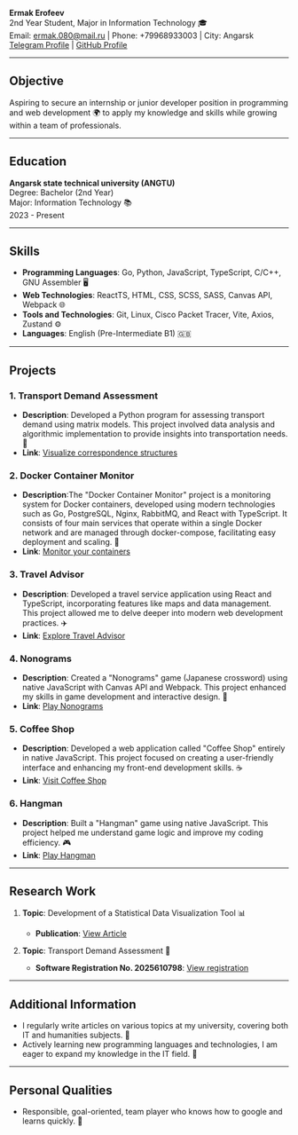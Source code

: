 **Ermak Erofeev**  
2nd Year Student, Major in Information Technology 🎓  
Email: ermak.080@mail.ru | Phone: +79968933003 | City: Angarsk
[Telegram Profile](https://t.me/yermaka) | [GitHub Profile](https://github.com/yermaka-a)

---

## Objective
Aspiring to secure an internship or junior developer position in programming and web development 🌍 to apply my knowledge and skills while growing within a team of professionals.

---

## Education
**Angarsk state technical university (ANGTU)**  
Degree: Bachelor (2nd Year)  
Major: Information Technology 📚  
2023 - Present

---

## Skills
- **Programming Languages**: Go, Python, JavaScript, TypeScript, C/C++, GNU Assembler 🖥️
- **Web Technologies**: ReactTS, HTML, CSS, SCSS, SASS, Canvas API, Webpack 🌐
- **Tools and Technologies**: Git, Linux, Cisco Packet Tracer, Vite, Axios, Zustand ⚙️
- **Languages**: English (Pre-Intermediate B1) 🇬🇧

---

## Projects

### 1. Transport Demand Assessment
- **Description**: Developed a Python program for assessing transport demand using matrix models. This project involved data analysis and algorithmic implementation to provide insights into transportation needs. 🚗
- **Link**: [Visualize correspondence structures](https://github.com/yermaka-a/Transport-Demand-Assessment)

### 2. Docker Container Monitor
- **Description**:The "Docker Container Monitor" project is a monitoring system for Docker containers, developed using modern technologies such as Go, PostgreSQL, Nginx, RabbitMQ, and React with TypeScript. It consists of four main services that operate within a single Docker network and are managed through docker-compose, facilitating easy deployment and scaling. 🐳
- **Link**: [Monitor your containers](https://github.com/yermaka-a/Docker-Container-Monitor)

### 3. Travel Advisor
- **Description**: Developed a travel service application using React and TypeScript, incorporating features like maps and data management. This project allowed me to delve deeper into modern web development practices. ✈️
- **Link**: [Explore Travel Advisor](https://github.com/yermaka-a/Travel-Advisor)

### 4. Nonograms
- **Description**: Created a "Nonograms" game (Japanese crossword) using native JavaScript with Canvas API and Webpack. This project enhanced my skills in game development and interactive design. 🧩
- **Link**: [Play Nonograms](https://github.com/yermaka-a/nonograms)

### 5. Coffee Shop
- **Description**: Developed a web application called "Coffee Shop" entirely in native JavaScript. This project focused on creating a user-friendly interface and enhancing my front-end development skills. ☕
- **Link**: [Visit Coffee Shop](https://github.com/yermaka-a/coffee-house-week)

### 6. Hangman
- **Description**: Built a "Hangman" game using native JavaScript. This project helped me understand game logic and improve my coding efficiency. 🎮
- **Link**: [Play Hangman](https://github.com/yermaka-a/hangman)



---

## Research Work 
1. **Topic**: Development of a Statistical Data Visualization Tool 📊
    - **Publication**: [View Article](https://angtu.editorum.ru/ru/nauka/article/84184/view)

2. **Topic**: Transport Demand Assessment 🚗
    - **Software Registration No. 2025610798**: [View registration](https://new.fips.ru/registers-doc-view/fips_servlet?DB=EVM&DocNumber=2025610798&TypeFile=html)
---

## Additional Information
- I regularly write articles on various topics at my university, covering both IT and humanities subjects. 📝
- Actively learning new programming languages and technologies, I am eager to expand my knowledge in the IT field. 🚀

---

## Personal Qualities
- Responsible, goal-oriented, team player who knows how to google and learns quickly. 🌟

